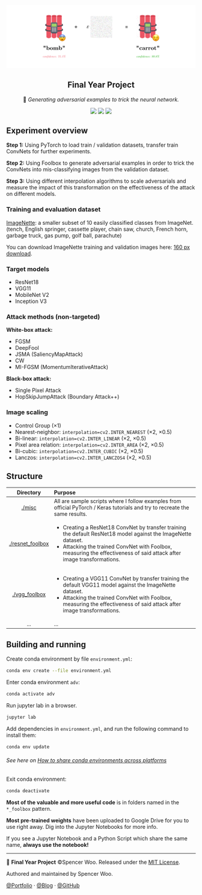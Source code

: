 <div align="center">
  <img src="./assets/banner-adv.png" width="600px" height="auto" alt="adversarials" />

  <h2>Final Year Project</h2>

  🎃 *Generating adversarial examples to trick the neural network.*

  ![](https://img.shields.io/badge/python-3.7.6-4381b2?logo=python&logoColor=white&style=flat-square)
  ![](https://img.shields.io/badge/using-PyTorch-ee4c2c?logo=PyTorch&logoColor=white&style=flat-square)
  ![](https://img.shields.io/badge/license-MIT-black?&style=flat-square)

 </div>

## Experiment overview

**Step 1:** Using PyTorch to load train / validation datasets, transfer train ConvNets for further experiments.

**Step 2:** Using Foolbox to generate adversarial examples in order to trick the ConvNets into mis-classifying images from the validation dataset.

**Step 3:** Using different interpolation algorithms to scale adversarials and measure the impact of this transformation on the effectiveness of the attack on different models.

### Training and evaluation dataset

[ImageNette](https://github.com/fastai/imagenette): a smaller subset of 10 easily classified classes from ImageNet. (tench, English springer, cassette player, chain saw, church, French horn, garbage truck, gas pump, golf ball, parachute)

You can download ImageNette training and validation images here: [160 px download](https://s3.amazonaws.com/fast-ai-imageclas/imagenette2-160.tgz).

### Target models

- ResNet18
- VGG11
- MobileNet V2
- Inception V3

### Attack methods (non-targeted)

**White-box attack:**

- FGSM
- DeepFool
- JSMA (SaliencyMapAttack)
- CW
- MI-FGSM (MomentumIterativeAttack)

**Black-box attack:**

- Single Pixel Attack
- HopSkipJumpAttack (Boundary Attack++)

### Image scaling

- Control Group (×1)
- Nearest-neighbor: `interpolation=cv2.INTER_NEAREST` (×2, ×0.5)
- Bi-linear: `interpolation=cv2.INTER_LINEAR` (×2, ×0.5)
- Pixel area relation: `interpolation=cv2.INTER_AREA` (×2, ×0.5)
- Bi-cubic: `interpolation=cv2.INTER_CUBIC` (×2, ×0.5)
- Lanczos: `interpolation=cv2.INTER_LANCZOS4` (×2, ×0.5)

## Structure

|              Directory               | Purpose                                                                                                                                                                                                                                                   |
| :----------------------------------: | :-------------------------------------------------------------------------------------------------------------------------------------------------------------------------------------------------------------------------------------------------------- |
|           [./misc](./misc)           | All are sample scripts where I follow examples from official PyTorch / Keras tutorials and try to recreate the same results.                                                                                                                              |
| [./resnet_foolbox](./resnet_foolbox) | <ul><li>Creating a ResNet18 ConvNet by transfer training the default ResNet18 model against the ImageNette dataset.</li><li>Attacking the trained ConvNet with Foolbox, measuring the effectiveness of said attack after image transformations.</li></ul> |
|    [./vgg_foolbox](./vgg_foolbox)    | <ul><li>Creating a VGG11 ConvNet by transfer training the default VGG11 model against the ImageNette dataset.</li><li>Attacking the trained ConvNet with Foolbox, measuring the effectiveness of said attack after image transformations.</li></ul>       |
|                 ...                  | ...                                                                                                                                                                                                                                                       |

## Building and running

Create conda environment by file `environment.yml`:

```bash
conda env create --file environment.yml
```

Enter conda environment `adv`:

```bash
conda activate adv
```

Run jupyter lab in a browser.

```bash
jupyter lab
```

Add dependencies in `environment.yml`, and run the following command to install them:

```bash
conda env update
```

<h6>See here on <a href="https://stackoverflow.com/questions/39280638/how-to-share-conda-environments-across-platforms">How to share conda environments across platforms</a></h6>

Exit conda environment:

```bash
conda deactivate
```

**Most of the valuable and more useful code** is in folders named in the `*_foolbox` pattern.

**Most pre-trained weights** have been uploaded to Google Drive for you to use right away. Dig into the Jupyter Notebooks for more info.

If you see a Jupyter Notebook and a Python Script which share the same name, **always use the notebook!**

---

🎃 **Final Year Project** ©Spencer Woo. Released under the [MIT License](./LICENSE).

Authored and maintained by Spencer Woo.

[@Portfolio](https://spencerwoo.com/) · [@Blog](https://blog.spencerwoo.com/) · [@GitHub](https://github.com/spencerwooo)
